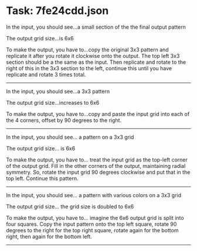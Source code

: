 # Task: 7fe24cdd.json

In the input, you should see...a small section of the the final output pattern

The output grid size...is 6x6

To make the output, you have to...copy the original 3x3 pattern and replicate it after you rotate it clockwise onto the output.  The top left 3x3 section should be a the same as the input.  Then replicate and rotate to the right of this in the 3x3 section to the left, continue this until you have replicate and rotate 3 times total.

---

In the input, you should see...a 3x3 pattern

The output grid size...increases to 6x6

To make the output, you have to...copy and paste the input grid into each of the 4 corners, offset by 90 degrees to the right.

---

In the input, you should see... a pattern on a 3x3 grid

The output grid size... is 6x6

To make the output, you have to... treat the input grid as the top-left corner of the output grid. Fill in the other corners of the output, maintaining radial symmetry. So, rotate the input grid 90 degrees clockwise and put that in the top left. Continue this pattern.

---

In the input, you should see... a pattern with various colors on a 3x3 grid

The output grid size... the grid size is doubled to 6x6

To make the output, you have to... imagine the 6x6 output grid is split into four squares. Copy the input pattern onto the top left square, rotate 90 degrees to the right for the top right square, rotate again for the bottom right, then again for the bottom left.

---

